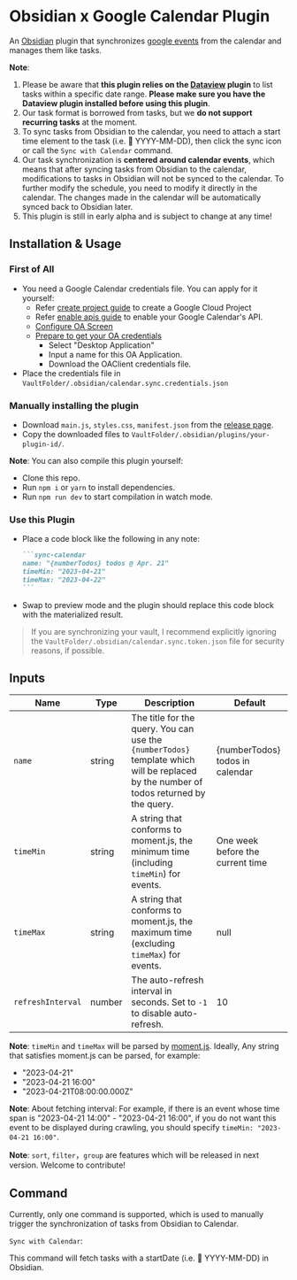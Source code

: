 # Obsidian x Google Calendar Plugin

An [Obsidian](https://obsidian.md/) plugin that synchronizes [google events](https://calendar.google.com/) from the calendar and manages them like tasks.

**Note**:

1. Please be aware that **this plugin relies on the [Dataview](https://github.com/blacksmithgu/obsidian-dataview) plugin** to list tasks within a specific date range. **Please make sure you have the Dataview plugin installed before using this plugin**.
2. Our task format is borrowed from tasks, but we **do not support recurring tasks** at the moment.
3. To sync tasks from Obsidian to the calendar, you need to attach a start time element to the task (i.e. 🛫 YYYY-MM-DD), then click the sync icon or call the `Sync with Calendar` command.
4. Our task synchronization is **centered around calendar events**, which means that after syncing tasks from Obsidian to the calendar, modifications to tasks in Obsidian will not be synced to the calendar. To further modify the schedule, you need to modify it directly in the calendar. The changes made in the calendar will be automatically synced back to Obsidian later.
5. This plugin is still in early alpha and is subject to change at any time!

## Installation & Usage

### First of All

- You need a Google Calendar credentials file. You can apply for it yourself:
    - Refer [create project guide](https://developers.google.com/workspace/guides/create-project) to create a Google Cloud Project
    - Refer [enable apis guide](https://developers.google.com/workspace/guides/enable-apis) to enable your Google Calendar's API.
    - [Configure OA Screen](https://console.cloud.google.com/apis/credentials/consent?)
    - [Prepare to get your OA credentials](https://console.cloud.google.com/apis/credentials/oauthclient)
        - Select "Desktop Application"
        - Input a name for this OA Application.
        - Download the OAClient credentials file.
- Place the credentials file in `VaultFolder/.obsidian/calendar.sync.credentials.json`

### Manually installing the plugin

- Download `main.js`, `styles.css`, `manifest.json` from the [release page](https://github.com/dustinksi/obsidian-sync-calendar/releases).
- Copy the downloaded files to `VaultFolder/.obsidian/plugins/your-plugin-id/`.

**Note**: You can also compile this plugin yourself:

- Clone this repo.
- Run `npm i` or `yarn` to install dependencies.
- Run `npm run dev` to start compilation in watch mode.

### Use this Plugin

- Place a code block like the following in any note:
    ````markdown
    ```sync-calendar
    name: "{numberTodos} todos @ Apr. 21"
    timeMin: "2023-04-21"
    timeMax: "2023-04-22"
    ```
    ````
- Swap to preview mode and the plugin should replace this code block with the materialized result.

> If you are synchronizing your vault, I recommend explicitly ignoring the `VaultFolder/.obsidian/calendar.sync.token.json` file for security reasons, if possible.

## Inputs

| Name              | Type   | Description                                                                                                                            | Default                          |
| ----------------- | ------ | -------------------------------------------------------------------------------------------------------------------------------------- | -------------------------------- |
| `name`            | string | The title for the query. You can use the `{numberTodos}` template which will be replaced by the number of todos returned by the query. | {numberTodos} todos in calendar  |
| `timeMin`         | string | A string that conforms to moment.js, the minimum time (including `timeMin`) for events.                                                | One week before the current time |
| `timeMax`         | string | A string that conforms to moment.js, the maximum time (excluding `timeMax`) for events.                                                | null                             |
| `refreshInterval` | number | The auto-refresh interval in seconds. Set to `-1` to disable auto-refresh.                                                             | 10                               |

**Note**: `timeMin` and `timeMax` will be parsed by [moment.js](https://momentjs.com/docs/#/parsing/). Ideally, Any string that satisfies moment.js can be parsed, for example:

- "2023-04-21"
- "2023-04-21 16:00"
- "2023-04-21T08:00:00.000Z"

**Note**: About fetching interval: For example, if there is an event whose time span is "2023-04-21 14:00" - "2023-04-21 16:00", if you do not want this event to be displayed during crawling, you should specify `timeMin: "2023-04-21 16:00"`.

**Note**: `sort`, `filter`，`group` are features which will be released in next version. Welcome to contribute!

## Command

Currently, only one command is supported, which is used to manually trigger the synchronization of tasks from Obsidian to Calendar.

`Sync with Calendar`:

This command will fetch tasks with a startDate (i.e. 🛫 YYYY-MM-DD) in Obsidian.

